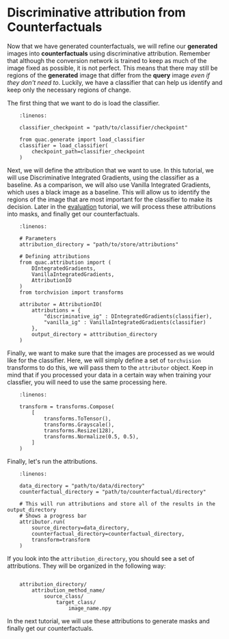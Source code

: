 # Discriminative attribution from Counterfactuals

Now that we have generated counterfactuals, we will refine our **generated** images into **counterfactuals** using discriminative attribution.
Remember that although the conversion network is trained to keep as much of the image fixed as possible, it is not perfect.
This means that there may still be regions of the **generated** image that differ from the **query** image *even if they don't need to*.
Luckily, we have a classifier that can help us identify and keep only the necessary regions of change.

The first thing that we want to do is load the classifier.

```{code-block} python
    :linenos:

    classifier_checkpoint = "path/to/classifier/checkpoint"

    from quac.generate import load_classifier
    classifier = load_classifier(
        checkpoint_path=classifier_checkpoint
    )
```

Next, we will define the attribution that we want to use.
In this tutorial, we will use Discriminative Integrated Gradients, using the classifier as a baseline.
As a comparison, we will also use Vanilla Integrated Gradients, which uses a black image as a baseline.
This will allow us to identify the regions of the image that are most important for the classifier to make its decision.
Later in the [evaluation](evaluate) tutorial, we will process these attributions into masks, and finally get our counterfactuals.



```{code-block} python
    :linenos:

    # Parameters
    attribution_directory = "path/to/store/attributions"

    # Defining attributions
    from quac.attribution import (
        DIntegratedGradients,
        VanillaIntegratedGradients,
        AttributionIO
    )
    from torchvision import transforms

    attributor = AttributionIO(
        attributions = {
            "discriminative_ig" : DIntegratedGradients(classifier),
            "vanilla_ig" : VanillaIntegratedGradients(classifier)
        },
        output_directory = atttribution_directory
    )
```

Finally, we want to make sure that the images are processed as we would like for the classifier.
Here, we will simply define a set of `torchvision` transforms to do this, we will pass them to the `attributor` object.
Keep in mind that if you processed your data in a certain way when training your classfier, you will need to use the same processing here.

```{code-block} python
    :linenos:

    transform = transforms.Compose(
        [
            transforms.ToTensor(),
            transforms.Grayscale(),
            transforms.Resize(128),
            transforms.Normalize(0.5, 0.5),
        ]
    )
```

Finally, let's run the attributions.

```{code-block} python
    :linenos:

    data_directory = "path/to/data/directory"
    counterfactual_directory = "path/to/counterfactual/directory"

    # This will run attributions and store all of the results in the output_directory
    # Shows a progress bar
    attributor.run(
        source_directory=data_directory,
        counterfactual_directory=counterfactual_directory,
        transform=transform
    )
```

If you look into the `attribution_directory`, you should see a set of attributions.
They will be organized in the following way:

```{code-block} bash

    attribution_directory/
        attribution_method_name/
            source_class/
                target_class/
                    image_name.npy
```
In the next tutorial, we will use these attributions to generate masks and finally get our counterfactuals.
